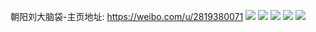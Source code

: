 朝阳刘大脑袋-主页地址: https://weibo.com/u/2819380071 
![](https://wx4.sinaimg.cn/mw2000/a80c5367ly1h9ghxwj3ozj22c03404qs.jpg) 
![](https://wx4.sinaimg.cn/mw2000/a80c5367ly1h9ghx7rfz7j21o02807wh.jpg) 
![](https://wx4.sinaimg.cn/mw2000/a80c5367ly1h9ghxfzr31j21o0280b2a.jpg) 
![](https://wx4.sinaimg.cn/mw2000/a80c5367ly1h9ghx15g3xj21y22vqe83.jpg) 
![](https://wx4.sinaimg.cn/mw2000/a80c5367ly1h9ghygw4sgj23402c0npg.jpg) 
